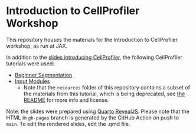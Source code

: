 # Introduction to CellProfiler Workshop

This repository houses the materials for the Introduction to CellProfiler workshop, as run at JAX.

In addition to the [slides introducing CellProfiler](https://thejacksonlaboratory.github.io/intro_cellprofiler_workshop/), the following CellProfiler tutorials were used:

- [Beginner Segmentation](https://tutorials.cellprofiler.org/#beginner-segmentation)
- [Input Modules](https://tutorials.cellprofiler.org/#input-modules)
  - Note that the `resources` folder of this repository contains a subset of the materials from this tutorial, which is being deprecated, see [the README](resources/README.md) for more info and license.

Note: the slides were prepared using [Quarto RevealJS](https://quarto.org/docs/presentations/). Please note that the HTML in `gh-pages` branch is generated by the GitHub Action on push to `main`.
To edit the rendered slides, edit the .qmd file. 

